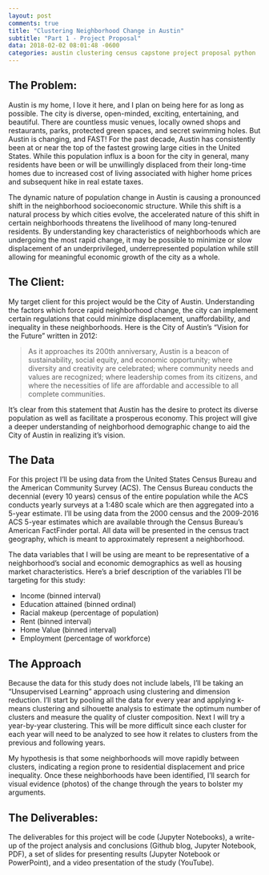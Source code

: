 ```yaml
---
layout: post
comments: true
title: "Clustering Neighborhood Change in Austin"
subtitle: "Part 1 - Project Proposal"
data: 2018-02-02 08:01:48 -0600
categories: austin clustering census capstone project proposal python
---
```


## The Problem:
Austin is my home, I love it here, and I plan on being here for as long as possible. The city is diverse, open-minded, exciting, entertaining, and beautiful. There are countless music venues, locally owned shops and restaurants, parks, protected green spaces, and secret swimming holes. But Austin is changing, and FAST! For the past decade, Austin has consistently been at or near the top of the fastest growing large cities in the United States. While this population influx is a boon for the city in general, many residents have been or will be unwillingly displaced from their long-time homes due to increased cost of living associated with higher home prices and subsequent hike in real estate taxes.

The dynamic nature of population change in Austin is causing a pronounced shift in the neighborhood socioeconomic structure. While this shift is a natural process by which cities evolve, the accelerated nature of this shift in certain neighborhoods threatens the livelihood of many long-tenured residents. By understanding key characteristics of neighborhoods which are undergoing the most rapid change, it may be possible to minimize or slow displacement of an underprivileged, underrepresented population while still allowing for meaningful economic growth of the city as a whole.

## The Client:
My target client for this project would be the City of Austin. Understanding the factors which force rapid neighborhood change, the city can implement certain regulations that could minimize displacement, unaffordability, and inequality in these neighborhoods. Here is the City of Austin’s “Vision for the Future” written in 2012:

>As it approaches its 200th anniversary, Austin is a beacon of sustainability, social equity, and economic opportunity; where diversity and creativity are celebrated; where community needs and values are recognized; where leadership comes from its citizens, and where the necessities of life are affordable and accessible to all complete communities.

It’s clear from this statement that Austin has the desire to protect its diverse population as well as facilitate a prosperous economy. This project will give a deeper understanding of neighborhood demographic change to aid the City of Austin in realizing it’s vision.

## The Data
For this project I’ll be using data from the United States Census Bureau and the American Community Survey (ACS). The Census Bureau conducts the decennial (every 10 years) census of the entire population while the ACS conducts yearly surveys at a 1:480 scale which are then aggregated into a 5-year estimate. I’ll be using data from the 2000 census and the 2009-2016 ACS 5-year estimates which are available through the Census Bureau’s American FactFinder portal. All data will be presented in the census tract geography, which is meant to approximately represent a neighborhood.

The data variables that I will be using are meant to be representative of a neighborhood’s social and economic demographics as well as housing market characteristics. Here’s a brief description of the variables I’ll be targeting for this study:

* Income (binned interval)
* Education attained (binned ordinal)
* Racial makeup (percentage of population)
* Rent (binned interval)
* Home Value (binned interval)
* Employment (percentage of workforce)

## The Approach
Because the data for this study does not include labels, I’ll be taking an “Unsupervised Learning” approach using clustering and dimension reduction. I’ll start by pooling all the data for every year and applying k-means clustering and silhouette analysis to estimate the optimum number of clusters and measure the quality of cluster composition. Next I will try a year-by-year clustering. This will be more difficult since each cluster for each year will need to be analyzed to see how it relates to clusters from the previous and following years.

My hypothesis is that some neighborhoods will move rapidly between clusters, indicating a region prone to residential displacement and price inequality. Once these neighborhoods have been identified, I’ll search for visual evidence (photos) of the change through the years to bolster my arguments.

## The Deliverables:
The deliverables for this project will be code (Jupyter Notebooks), a write-up of the project analysis and conclusions (Github blog, Jupyter Notebook, PDF), a set of slides for presenting results (Jupyter Notebook or PowerPoint), and a video presentation of the study (YouTube).
